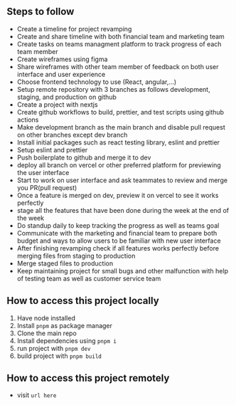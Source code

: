 ## Steps to follow

- Create a timeline for project revamping
- Create and share timeline with both financial team and marketing team
- Create tasks on teams managment platform to track progress of each team member
- Create wireframes using figma
- Share wireframes with other team member of feedback on both user interface and user experience
- Choose frontend technology to use (React, angular,...)
- Setup remote repository with 3 branches as follows development, staging, and production on github
- Create a project with nextjs
- Create github workflows to build, prettier, and test scripts using github actions
- Make development branch as the main branch and disable pull request on other branches except dev branch
- Install initial packages such as react testing library, eslint and prettier
- Setup eslint and prettier
- Push boilerplate to github and merge it to dev
- deploy all branch on vercel or other preferred platform for previewing the user interface
- Start to work on user interface and ask teammates to review and merge you PR(pull request)
- Once a feature is merged on dev, preview it on vercel to see it works perfectly
- stage all the features that have been done during the week at the end of the week
- Do standup daily to keep tracking the progress as well as teams goal
- Communicate with the marketing and financial team to prepare both budget and ways to allow users to be familiar with new user interface
- After finishing revamping check if all features works perfectly before merging files from staging to production
- Merge staged files to production
- Keep maintaining project for small bugs and other malfunction with help of testing team as well as customer service team

## How to access this project locally

1. Have node installed
2. Install `pnpm` as package manager
3. Clone the main repo
4. Install dependencies using `pnpm i`
5. run project with `pnpm dev`
6. build project with `pnpm build`

## How to access this project remotely

- visit `url here`
